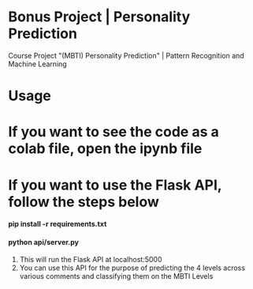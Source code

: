 # Bonus Project | Personality Prediction
Course Project "(MBTI) Personality Prediction" | Pattern Recognition and Machine Learning 

# Usage
# If you want to see the code as a colab file, open the ipynb file
# If you want to use the Flask API, follow the steps below
#### pip install -r requirements.txt

#### python api/server.py
1. This will run the Flask API at localhost:5000
2. You can use this API for the purpose of predicting the 4 levels across various comments and classifying them on the MBTI Levels
